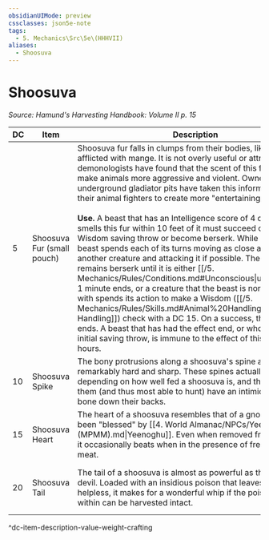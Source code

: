 ```yaml
---
obsidianUIMode: preview
cssclasses: json5e-note
tags:
  - 5. Mechanics\Src\5e\(HHHVII)
aliases:
  - Shoosuva
---
```

# Shoosuva
*Source: Hamund's Harvesting Handbook: Volume II p. 15* 

| DC | Item | Description | Value | Weight | Crafting |
|----|------|-------------|-------|--------|----------|
| 5 | Shoosuva Fur (small pouch) | Shoosuva fur falls in clumps from their bodies, like a dog afflicted with mange. It is not overly useful or attractive, but demonologists have found that the scent of this fur tends to make animals more aggressive and violent. Owners of underground gladiator pits have taken this information to spur their animal fighters to create more "entertaining" shows.<br /><br />**Use.** A beast that has an Intelligence score of 4 or less that smells this fur within 10 feet of it must succeed on a DC 10 Wisdom saving throw or become berserk. While berserk, the beast spends each of its turns moving as close as it can to another creature and attacking it if possible. The beast remains berserk until it is either [[/5. Mechanics/Rules/Conditions.md#Unconscious\|unconscious]], 1 minute ends, or a creature that the beast is normally friendly with spends its action to make a Wisdom ([[/5. Mechanics/Rules/Skills.md#Animal%20Handling\|Animal Handling]]) check with a DC 15. On a success, the effect ends. A beast that has had the effect end, or who succeeds its initial saving throw, is immune to the effect of this item for 24 hours. | 35 gp | 2 lb | — |
| 10 | Shoosuva Spike | The bony protrusions along a shoosuva's spine are remarkably hard and sharp. These spines actually grow depending on how well fed a shoosuva is, and the strongest of them (and thus most able to hunt) have an intimidating frill of bone down their backs. | 52 gp | 13 lb | Any +2 melee piercing or slashing weapon |
| 15 | Shoosuva Heart | The heart of a shoosuva resembles that of a gnoll who has been "blessed" by [[4. World Almanac/NPCs/Yeenoghu (MPMM).md\|Yeenoghu]]. Even when removed from its body, it occasionally beats when in the presence of fresh blood and meat. | 100 gp | 3 lb | [[5. Mechanics/Items/Yeenoghus Boon (HHHVI).md\|Yeenoghu's Boon]] |
| 20 | Shoosuva Tail | The tail of a shoosuva is almost as powerful as that of a bone devil. Loaded with an insidious poison that leaves a victim helpless, it makes for a wonderful whip if the poison gland within can be harvested intact. | 285 gp | 15 lb | [[5. Mechanics/Items/Yeenoghus Wrath (HHHVII).md\|Yeenoghu's Wrath]] |
^dc-item-description-value-weight-crafting
